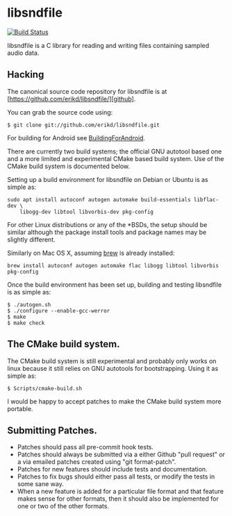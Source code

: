 # libsndfile

[![Build Status](https://secure.travis-ci.org/erikd/libsndfile.svg?branch=master)](http://travis-ci.org/erikd/libsndfile)

libsndfile is a C library for reading and writing files containing sampled audio
data.

## Hacking

The canonical source code repository for libsndfile is at
[https://github.com/erikd/libsndfile/][github].

You can grab the source code using:

    $ git clone git://github.com/erikd/libsndfile.git

For building for Android see [BuildingForAndroid][BuildingForAndroid].

There are currently two build systems; the official GNU autotool based one and
a more limited and experimental CMake based build system. Use of the CMake build
system is documented below.

Setting up a build environment for libsndfile on Debian or Ubuntu is as simple as:
```
sudo apt install autoconf autogen automake build-essentials libflac-dev \
    libogg-dev libtool libvorbis-dev pkg-config
````
For other Linux distributions or any of the *BSDs, the setup should be similar
although the package install tools and package names may be slightly different.

Similarly on Mac OS X, assuming [brew] is already installed:
```
brew install autoconf autogen automake flac libogg libtool libvorbis pkg-config
```
Once the build environment has been set up, building and testing libsndfile is
as simple as:

    $ ./autogen.sh
    $ ./configure --enable-gcc-werror
    $ make
    $ make check


## The CMake build system.

The CMake build system is still experimental and probably only works on linux
because it still relies on GNU autotools for bootstrapping. Using it as simple
as:

    $ Scripts/cmake-build.sh

I would be happy to accept patches to make the CMake build system more portable.


## Submitting Patches.

* Patches should pass all pre-commit hook tests.
* Patches should always be submitted via a either Github "pull request" or a
  via emailed patches created using "git format-patch".
* Patches for new features should include tests and documentation.
* Patches to fix bugs should either pass all tests, or modify the tests in some
  sane way.
* When a new feature is added for a particular file format and that feature
  makes sense for other formats, then it should also be implemented for one
  or two of the other formats.





[brew]: http://brew.sh/
[github]: https://github.com/erikd/libsndfile/
[BuildingForAndroid]: https://github.com/erikd/libsndfile/blob/master/Building-for-Android.md
